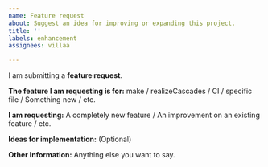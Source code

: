 ```yaml
---
name: Feature request
about: Suggest an idea for improving or expanding this project.
title: ''
labels: enhancement
assignees: villaa

---
```


I am submitting a **feature request**.

**The feature I am requesting is for:**
make / realizeCascades / CI / specific file / Something new / etc.

**I am requesting:**
A completely new feature / An improvement on an existing feature / etc.

**Ideas for implementation:**
(Optional)

**Other Information:**
Anything else you want to say.
